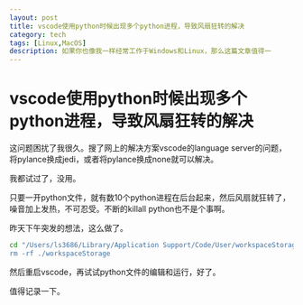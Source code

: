 ```yaml
---
layout: post
title: vscode使用python时候出现多个python进程，导致风扇狂转的解决
category: tech
tags: [Linux,MacOS]
description: 如果你也像我一样经常工作于Windows和Linux，那么这篇文章值得一
---
```


# vscode使用python时候出现多个python进程，导致风扇狂转的解决

这问题困扰了我很久。搜了网上的解决方案vscode的language server的问题，将pylance换成jedi，或者将pylance换成none就可以解决。

我都试过了，没用。

只要一开python文件，就有数10个python进程在后台起来，然后风扇就狂转了，噪音加上发热，不可忍受。不断的killall python也不是个事啊。

昨天下午突发的想法，这么做了。

```bash
cd "/Users/ls3686/Library/Application Support/Code/User/workspaceStorage/
rm -rf ./workspaceStorage
```
然后重启vscode，再试试python文件的编辑和运行，好了。

值得记录一下。